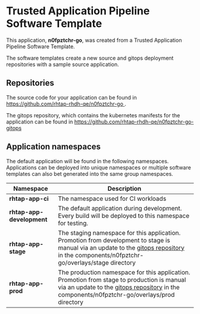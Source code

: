 # Trusted Application Pipeline Software Template

This application, **n0fpztchr-go**, was created from a Trusted Application Pipeline Software Template.

The software templates create a new source and gitops deployment repositories with a sample source application. 

## Repositories

The source code for your application can be found in [https://github.com/rhtap-rhdh-qe/n0fpztchr-go ](https://github.com/rhtap-rhdh-qe/n0fpztchr-go ).
 
The gitops repository, which contains the kubernetes manifests for the application can be found in 
[https://github.com/rhtap-rhdh-qe/n0fpztchr-go-gitops ](https://github.com/rhtap-rhdh-qe/n0fpztchr-go-gitops ) 

## Application namespaces 

The default application will be found in the following namespaces. Applications can be deployed into unique namespaces or multiple software templates can also bet generated into the same group namespaces.  

|  Namespace   |  Description   |  
| -------- | -------- |
| **rhtap-app-ci** | The namespace used for CI workloads |
| **rhtap-app-development** | The default application during development. Every build will be deployed to this namespace for testing. |
| **rhtap-app-stage** | The staging namespace for this application. Promotion from development to stage is manual via an update to the [gitops repository](https://github.com/rhtap-rhdh-qe/n0fpztchr-go-gitops ) in the components/n0fpztchr-go/overlays/stage directory |
| **rhtap-app-prod** | The production namespace for this application. Promotion from stage to production is manual via an update to the [gitops repository](https://github.com/rhtap-rhdh-qe/n0fpztchr-go-gitops ) in the components/n0fpztchr-go/overlays/prod directory |